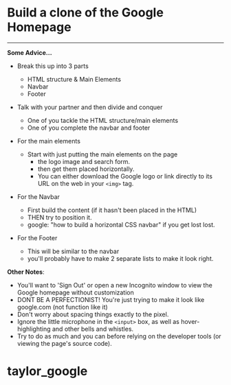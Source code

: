 # Build a clone of the Google Homepage
- - - - 

**Some Advice...**

- Break this up into 3 parts
	- HTML structure & Main Elements
	- Navbar
	- Footer
	
- Talk with your partner and then divide and conquer 
	- One of you tackle the HTML structure/main elements
	- One of you complete the navbar and footer

- For the main elements
	- Start with just putting the main elements on the page 
		- the logo image and search form. 
		- then get them placed horizontally. 
		- You can either download the Google logo or link directly to its URL on the web in your `<img>` tag.

- For the Navbar
	- First build the content (if it hasn't been placed in the HTML)
	- THEN try to position it. 
	- google: "how to build a horizontal CSS navbar" if you get lost lost.

- For the Footer
	-  This will be similar to the navbar
	-  you'll probably have to make 2 separate lists to make it look right.

**Other Notes**:

- You'll want to 'Sign Out' or open a new Incognito window to view the Google homepage without customization
- DONT BE A PERFECTIONIST! You're just trying to make it look like google.com (not function like it) 
- Don't worry about spacing things exactly to the pixel. 
- Ignore the little microphone in the `<input>` box, as well as hover-highlighting and other bells and whistles.
- Try to do as much and you can before relying on the developer tools (or viewing the page's source code).
# taylor_google
